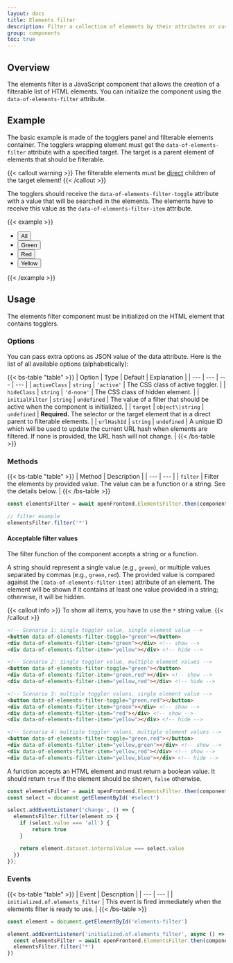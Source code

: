 ```yaml
---
layout: docs
title: Elements filter
description: Filter a collection of elements by their attributes or custom logic.
group: components
toc: true
---
```


## Overview

The elements filter is a JavaScript component that allows the creation of a filterable list of HTML elements. You can initialize the component using the `data-of-elements-filter` attribute.

## Example

The basic example is made of the togglers panel and filterable elements container. The togglers wrapping element must get the `data-of-elements-filter` attribute with a specified target. The target is a parent element of elements that should be filterable.

{{< callout warning >}}
The filterable elements must be <u>direct</u> children of the target element!
{{< /callout >}}

The togglers should receive the `data-of-elements-filter-toggle` attribute with a value that will be searched in the elements. The elements have to receive this value as the `data-of-elements-filter-item` attribute.

{{< example >}}
<ul class="nav nav-pills mb-5" data-of-elements-filter='{ "target": "#single-example" }'>
  <li class="nav-item">
    <button class="nav-link active" data-of-elements-filter-toggle="*">All</button>
  </li>
  <li class="nav-item">
    <button class="nav-link" data-of-elements-filter-toggle="green">Green</button>
  </li>
  <li class="nav-item">
    <button class="nav-link" data-of-elements-filter-toggle="red">Red</button>
  </li>
  <li class="nav-item">
    <button class="nav-link" data-of-elements-filter-toggle="yellow">Yellow</button>
  </li>
</ul>

<div id="single-example" class="row gy-3">
  <div class="col-md-2" data-of-elements-filter-item="green">
    <div class="ratio ratio-1x1 rounded-5 bg-success"></div>
  </div>
  <div class="col-md-2" data-of-elements-filter-item="green">
    <div class="ratio ratio-1x1 rounded-5 bg-success"></div>
  </div>
  <div class="col-md-2" data-of-elements-filter-item="red">
    <div class="ratio ratio-1x1 rounded-5 bg-danger"></div>
  </div>
  <div class="col-md-2" data-of-elements-filter-item="yellow">
    <div class="ratio ratio-1x1 rounded-5 bg-warning"></div>
  </div>
  <div class="col-md-2" data-of-elements-filter-item="green">
    <div class="ratio ratio-1x1 rounded-5 bg-success"></div>
  </div>
  <div class="col-md-2" data-of-elements-filter-item="yellow">
    <div class="ratio ratio-1x1 rounded-5 bg-warning"></div>
  </div>
  <div class="col-md-2" data-of-elements-filter-item="red">
    <div class="ratio ratio-1x1 rounded-5 bg-danger"></div>
  </div>
  <div class="col-md-2" data-of-elements-filter-item="yellow">
    <div class="ratio ratio-1x1 rounded-5 bg-warning"></div>
  </div>
  <div class="col-md-2" data-of-elements-filter-item="green">
    <div class="ratio ratio-1x1 rounded-5 bg-success"></div>
  </div>
  <div class="col-md-2" data-of-elements-filter-item="red">
    <div class="ratio ratio-1x1 rounded-5 bg-danger"></div>
  </div>
  <div class="col-md-2" data-of-elements-filter-item="green">
    <div class="ratio ratio-1x1 rounded-5 bg-success"></div>
  </div>
  <div class="col-md-2" data-of-elements-filter-item="red">
    <div class="ratio ratio-1x1 rounded-5 bg-danger"></div>
  </div>
</div>
{{< /example >}}

## Usage

The elements filter component must be initialized on the HTML element that contains togglers.

### Options

You can pass extra options as JSON value of the data attribute. Here is the list of all available options (alphabetically):

{{< bs-table "table" >}}
| Option | Type | Default | Explanation |
| --- | --- | --- | --- |
| `activeClass` | `string` | `'active'` | The CSS class of active toggler. |
| `hideClass` | `string` | `'d-none'` | The CSS class of hidden element. |
| `initialFilter` | `string` | `undefined` | The value of a filter that should be active when the component is initialized. |
| `target` | `object\|string` | `undefined` | **Required.** The selector or the target element that is a direct parent to filterable elements. |
| `urlHashId` | `string` | `undefined` | A unique ID which will be used to update the current URL hash when elements are filtered. If none is provided, the URL hash will not change. |
{{< /bs-table >}}

### Methods

{{< bs-table "table" >}}
| Method | Description |
| --- | --- |
| `filter` | Filter the elements by provided value. The value can be a function or a string. See the details below. |
{{< /bs-table >}}

```js
const elementsFilter = await openFrontend.ElementsFilter.then(component => component.getInstance('#example')) // Returns a Bootstrap elements filter instance

// filter example
elementsFilter.filter('*')
```

#### Acceptable filter values

The filter function of the component accepts a string or a function.

A string should represent a single value (e.g., `green`), or multiple values separated by commas (e.g., `green,red`). The provided value is compared against the `[data-of-elements-filter-item]` attribute of an element. The element will be shown if it contains at least one value provided in a string; otherwise, it will be hidden.

{{< callout info >}}
To show all items, you have to use the `*` string value.
{{< /callout >}}

```html
<!-- Scenario 1: single toggler value, single element value -->
<button data-of-elements-filter-toggle="green"></button>
<div data-of-elements-filter-item="green"></div> <!-- show -->
<div data-of-elements-filter-item="yellow"></div> <!-- hide -->

<!-- Scenario 2: single toggler value, multiple element values -->
<button data-of-elements-filter-toggle="green"></button>
<div data-of-elements-filter-item="green,red"></div> <!-- show -->
<div data-of-elements-filter-item="yellow,red"></div> <!-- hide -->

<!-- Scenario 3: multiple toggler values, single element value -->
<button data-of-elements-filter-toggle="green,red"></button>
<div data-of-elements-filter-item="green"></div> <!-- show -->
<div data-of-elements-filter-item="red"></div> <!-- show -->
<div data-of-elements-filter-item="yellow"></div> <!-- hide -->

<!-- Scenario 4: multiple toggler values, multiple element values -->
<button data-of-elements-filter-toggle="green,red"></button>
<div data-of-elements-filter-item="yellow,green"></div> <!-- show -->
<div data-of-elements-filter-item="yellow,red"></div> <!-- show -->
<div data-of-elements-filter-item="yellow,blue"></div> <!-- hide -->
```

A function accepts an HTML element and must return a boolean value. It should return `true` if the element should be shown, `false` otherwise.

```js
const elementsFilter = await openFrontend.ElementsFilter.then(component => component.getInstance('#example'))
const select = document.getElementById('#select')

select.addEventListener('change', () => {
  elementsFilter.filter(element => {
    if (select.value === 'all') {
        return true
    }

    return element.dataset.internalValue === select.value
  })
});
```

### Events

{{< bs-table "table" >}}
| Event | Description |
| --- | --- |
| `initialized.of.elements_filter` | This event is fired immediately when the elements filter is ready to use. |
{{< /bs-table >}}

```js
const element = document.getElementById('elements-filter')

element.addEventListener('initialized.of.elements_filter', async () => {
  const elementsFilter = await openFrontend.ElementsFilter.then(component => component.getInstance(element))
  elementsFilter.filter('*')
})
```
